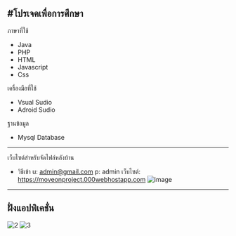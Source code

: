 #โปรเจคเพื่อการศึกษา
----------------------------------
ภาษาที่ใช้
- Java
- PHP
- HTML
- Javascript
- Css

เครื่องมือที่ใช้
- Vsual Sudio
- Adroid Sudio

ฐานข้อมูล
- Mysql Database
-----------------------------------
เว็บไซต์สำหรับจัดไฟล์หลังบ้าน
- วิธีเข้า 
u: admin@gmail.com 
p: admin เว็บไซต์: 
https://moveonproject.000webhostapp.com
![image](https://user-images.githubusercontent.com/59292729/114999585-2ff47900-9ecc-11eb-8678-b6d879dee4ef.png)
------------------------------------
ฝั่งแอปพิเคชั่น
------------------------------------
![2](https://user-images.githubusercontent.com/59292729/115000899-654d9680-9ecd-11eb-807f-c0766c8b27a5.png)
![3](https://user-images.githubusercontent.com/59292729/115001798-3257d280-9ece-11eb-9b97-f36d11359d1f.png)




